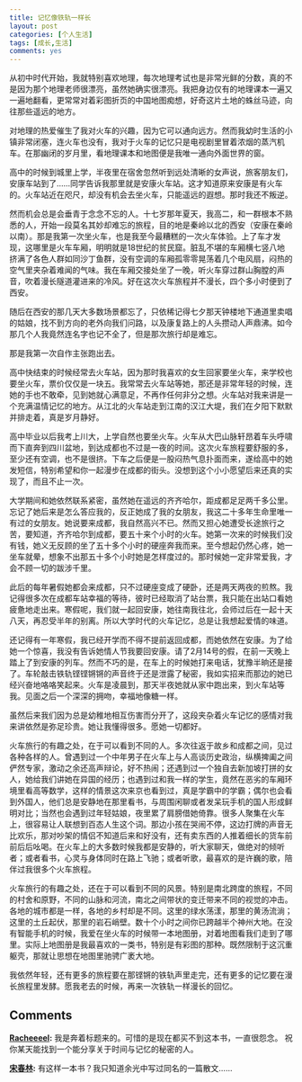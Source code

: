 ```yaml
---
title: 记忆像铁轨一样长
layout: post
categories: [个人生活]
tags: [成长,生活]
comments: yes
---
```


从初中时代开始，我就特别喜欢地理，每次地理考试也是非常光鲜的分数，真的不是因为那个地理老师很漂亮，虽然她确实很漂亮。我把身边仅有的地理课本一遍又一遍地翻看，更常常对着彩图折页的中国地图痴想，好奇这片土地的蛛丝马迹，向往那些遥远的地方。

对地理的热爱催生了我对火车的兴趣，因为它可以通向远方。然而我幼时生活的小镇非常闭塞，连火车也没有，我对于火车的记忆只是电视剧里冒着浓烟的蒸汽机车。在那幽闭的岁月里，看地理课本和地图便是我唯一通向外面世界的窗。

高中的时候到城里上学，半夜里在宿舍忽然听到远处清晰的女声说，旅客朋友们，安康车站到了……同学告诉我那里就是安康火车站。这才知道原来安康是有火车的。火车站近在咫尺，却没有机会去坐火车，只能遥远的遐想。那时我还不叛逆。

然而机会总是会垂青于念念不忘的人。十七岁那年夏天，我高二，和一群根本不熟悉的人，开始一段莫名其妙却难忘的旅程，目的地是秦岭以北的西安（安康在秦岭以南）。那是我第一次坐火车，也是我至今最糟糕的一次火车体验。上了车才发现，这哪里是火车车厢，明明就是18世纪的贫民窟。脏乱不堪的车厢横七竖八地挤满了各色人群如同沙丁鱼群，没有空调的车厢孤零零晃荡着几个电风扇，闷热的空气里夹杂着难闻的气味。我在车厢交接处坐了一晚，听火车穿过群山胸膛的声音，吹着漫长隧道灌进来的冷风。好在这次火车旅程并不漫长，四个多小时便到了西安。

随后在西安的那几天大多数场景都忘了，只依稀记得七夕那天钟楼地下通道里卖唱的姑娘，找不到方向的老外向我们问路，以及康复路上的人头攒动人声鼎沸。如今那几个人我竟然连名字也记不全了，但是那次旅行却是难忘。

那是我第一次自作主张跑出去。

高中快结束的时候经常去火车站，因为那时我喜欢的女生回家要坐火车，来学校也要坐火车，票价仅仅是一块五。我常常去火车站等她，那还是非常年轻的时候，连她的手也不敢牵，见到她就心满意足，不再作任何非分之想。火车站对我来讲是一个充满温情记忆的地方。从江北的火车站走到江南的汉江大堤，我们在夕阳下默默并排走着，真是岁月静好。

高中毕业以后我考上川大，上学自然也要坐火车。火车从大巴山脉轩昂着车头呼啸而下直奔到四川盆地，到达成都也不过是一夜的时间。这次火车旅程要舒服的多，至少还有空调，也不是很挤。下车之后便是一股闷热气息扑面而来，遂给高中的她发短信，特别希望和你一起漫步在成都的街头。没想到这个小小愿望后来还真的实现了，而且不止一次。

大学期间和她依然联系紧密，虽然她在遥远的齐齐哈尔，距成都足足两千多公里。忘记了她后来是怎么答应我的，反正她成了我的女朋友，我这二十多年生命里唯一有过的女朋友。她说要来成都，我自然高兴不已。然而又担心她遭受长途旅行之苦，要知道，齐齐哈尔到成都，要五十来个小时的火车。她第一次来的时候我们没有钱，她义无反顾的坐了五十多个小时的硬座奔我而来。至今想起仍然心疼，她一坐车就晕，想象不出那五十多个小时她是怎样度过的。那时候她一定非常爱我，才会不顾一切的跋涉千里。

此后的每年暑假她都会来成都，只不过硬座变成了硬卧，还是两天两夜的煎熬。我记得很多次在成都车站幸福的等待，彼时已经取消了站台票，我只能在出站口看她疲惫地走出来。寒假呢，我们就一起回安康，她往南我往北，会师过后在一起十天八天，再忍受半年的别离。所以大学时代的火车记忆，总是让我想起爱情的味道。

还记得有一年寒假，我已经开学而不得不提前返回成都，而她依然在安康。为了给她一个惊喜，我没有告诉她情人节我要回安康。请了2月14号的假，在前一天晚上踏上了到安康的列车。然而不巧的是，在车上的时候她打来电话，犹豫半晌还是接了。车轮敲击铁轨铿铿锵锵的声音终于还是泄露了秘密，我如实招来而那边的她已经兴奋地咯咯笑起来。火车是凌晨到，那天半夜她就从家中跑出来，到火车站等我。见面之后一个深深的拥吻，幸福地像糖一样。

虽然后来我们因为总是幼稚地相互伤害而分开了，这段夹杂着火车记忆的感情对我来讲依然是弥足珍贵。她让我懂得很多。愿她一切都好。

火车旅行的有趣之处，在于可以看到不同的人。多次往返于故乡和成都之间，见过各种各样的人。曾遇到过一个中年男子在火车上与人高谈历史政治，纵横捭阖之间俨然专家，激动之余还高声辩论，好不热闹；还遇到过一个独自去新加坡打拼的女人，她给我们讲她在异国的经历；也遇到过和我一样的学生，竟然在恶劣的车厢环境里看高等数学，这样的情景这次来京也看到过，真是学霸中的学霸；偶尔也会看到外国人，他们总是安静地在那里看书，与周围闲聊或者发呆玩手机的国人形成鲜明对比；当然也会遇到过年轻姑娘，夜里累了肩膀借她倚靠。很多人聚集在火车上，很容易让人联想到百态人生这个词。那边小孩在哭闹不停，这边打牌的声音无比欢乐，那对吵架的情侣不知道后来和好没有，还有卖东西的人推着细长的货车前前后后吆喝。在火车上的大多数时候我都是安静的，听大家聊天，做绝对的倾听者；或者看书，心灵与身体同时在路上飞驰；或者听歌，最喜欢的是许巍的歌，陪伴过我很多个火车旅程。

火车旅行的有趣之处，还在于可以看到不同的风景。特别是南北跨度的旅程，不同的村舍和原野，不同的山脉和河流，南北之间带状的变迁带来不同的视觉的冲击。各地的城市都是一样，各地的乡村却是不同。这里的绿水荡漾，那里的黄汤流淌；这里的土丘起伏，那里的岩石峭壁。数十个小时之间你已跨越半个神州大地。在没有智能手机的时候，我爱在坐火车的时候带一本地图册，对着地图看我们走到了哪里。实际上地图册是我最喜欢的一类书，特别是有彩图的那种。既然限制于这沉重躯壳，那就让思想在地图里驰骋广袤大地。

我依然年轻，还有更多的旅程要在那铿锵的铁轨声里走完，还有更多的记忆要在漫长旅程里发酵。愿我老去的时候，再来一次铁轨一样漫长的回忆。

## Comments

**[Racheeeel](#47 "2013-12-02 20:46:55"):** 我是奔着标题来的。可惜的是现在都买不到这本书，一直很怨念。 祝你某天能找到一个能分享关于时间与记忆的秘密的人。

**[宋春林](#50 "2013-12-03 12:02:43"):** 有这样一本书？我只知道余光中写过同名的一篇散文……

